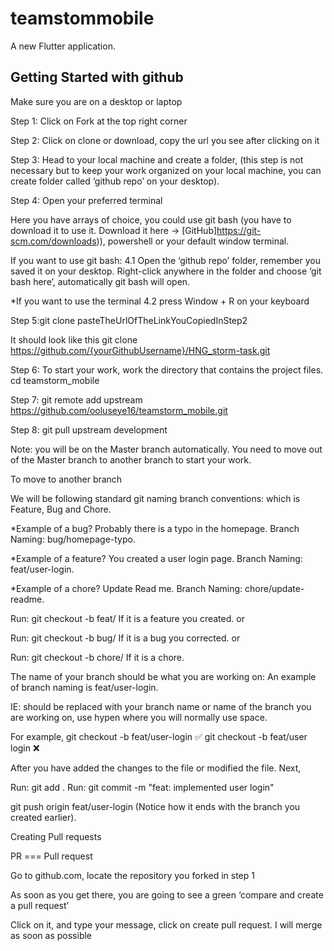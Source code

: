 # teamstommobile

A new Flutter application.

## Getting Started with github

Make sure you are on a desktop or laptop

Step 1: Click on Fork at the top right corner

Step 2: Click on clone or download, copy the url you see after clicking on it

Step 3: Head to your local machine and create a folder, (this step is not necessary but to keep your work organized on your local machine, you can create folder called ‘github repo’ on your desktop).

Step 4: Open your preferred terminal

Here you have arrays of choice, you could use git bash (you have to download it to use it. Download it here -> [GitHub]https://git-scm.com/downloads)), powershell or your default window terminal.

If you want to use git bash:
4.1 Open the ‘github repo’ folder, remember you saved it on your desktop.
Right-click anywhere in the folder and choose ‘git bash here’, automatically git bash will open.

*If you want to use the terminal
4.2 press Window + R on your keyboard

Step 5:git clone pasteTheUrlOfTheLinkYouCopiedInStep2

It should look like this
git clone https://github.com/{yourGithubUsername}/HNG_storm-task.git

Step 6: To start your work, work the directory that contains the project files.
cd teamstorm_mobile

Step 7: git remote add upstream https://github.com/ooluseye16/teamstorm_mobile.git

Step 8: git pull upstream development

Note: you will be on the Master branch automatically.
You need to move out of the Master branch to another branch to start your work.

To move to another branch

We will be following standard git naming branch conventions: which is Feature, Bug and Chore.

*Example of a bug? Probably there is a typo in the homepage. Branch Naming: bug/homepage-typo.

*Example of a feature? You created a user login page. Branch Naming: feat/user-login.

*Example of a chore? Update Read me. Branch Naming: chore/update-readme.


Run: git checkout -b feat/<nameOfBranch>
  If it is a feature you created.
  or
  
  Run: git checkout -b bug/<nameOfBranch>
  If it is a bug you corrected.
  or
  
  Run: git checkout -b chore/<nameOfBranch>
  If it is a chore.
  
  The name of your branch should be what you are working on: An example of branch naming is feat/user-login.
  
IE: <nameOfBranch> should be replaced with your branch name or name of the branch you are working on, use hypen where you will normally use space.
  
  For example,
git checkout -b feat/user-login ✅
git checkout -b feat/user login ❌

After you have added the changes to the file or modified the file. Next,

Run: git add .
Run: git commit -m "feat: implemented user login"

git push origin feat/user-login     (Notice how it ends with the branch you created earlier).

Creating Pull requests

PR === Pull request

Go to github.com, locate the repository you forked in step 1

As soon as you get there, you are going to see a green ‘compare and create a pull request’

Click on it, and type your message, click on create pull request. I will merge as soon as possible
